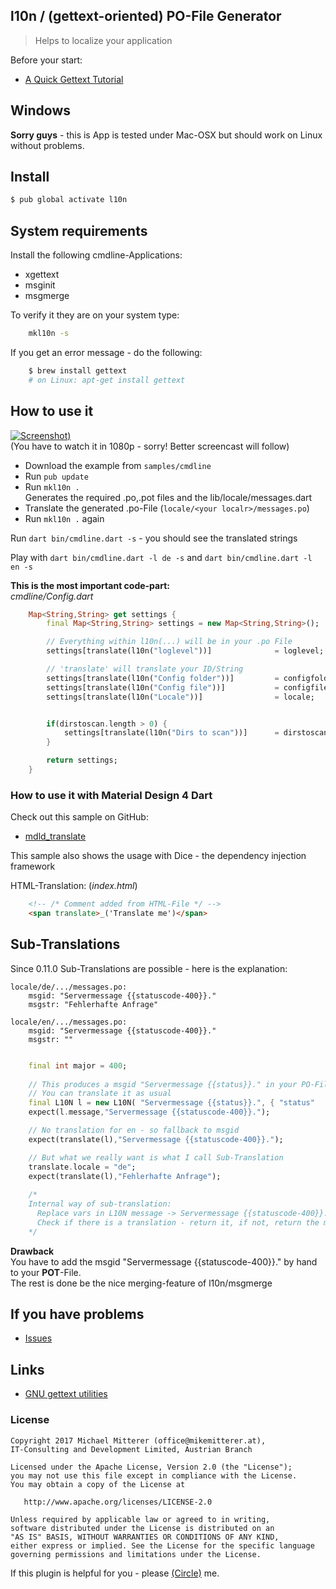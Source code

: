 l10n / (gettext-oriented) PO-File Generator
-------------------------------------------
> Helps to localize your application

Before your start:
   - [A Quick Gettext Tutorial](http://www.labri.fr/perso/fleury/posts/programming/a-quick-gettext-tutorial.html)
   
## Windows
**Sorry guys** - this is App is tested under Mac-OSX but should work on Linux without problems.  

## Install 
```bash
$ pub global activate l10n
```

## System requirements
Install the following cmdline-Applications:
* xgettext
* msginit
* msgmerge

To verify it they are on your system type:
```bash
    mkl10n -s 
```
If you get an error message - do the following:
```bash
    $ brew install gettext
    # on Linux: apt-get install gettext
```

## How to use it
[![Screenshot][1])](https://youtu.be/qj4W-iPKP7s)  
(You have to watch it in 1080p - sorry! Better screencast will follow)

   - Download the example from `samples/cmdline`
   - Run `pub update`
   - Run `mkl10n .`  
   Generates the required .po,.pot files and the lib/locale/messages.dart
   - Translate the generated .po-File (`locale/<your localr>/messages.po`)
   - Run `mkl10n .` again
   
Run `dart bin/cmdline.dart -s` - you should see the translated strings

Play with `dart bin/cmdline.dart -l de -s` and `dart bin/cmdline.dart -l en -s`   

**This is the most important code-part:**  
_cmdline/Config.dart_

```dart
    Map<String,String> get settings {
        final Map<String,String> settings = new Map<String,String>();

        // Everything within l10n(...) will be in your .po File
        settings[translate(l10n("loglevel"))]              = loglevel;

        // 'translate' will translate your ID/String 
        settings[translate(l10n("Config folder"))]         = configfolder;
        settings[translate(l10n("Config file"))]           = configfile;
        settings[translate(l10n("Locale"))]                = locale;


        if(dirstoscan.length > 0) {
            settings[translate(l10n("Dirs to scan"))]      = dirstoscan.join(", ");
        }

        return settings;
    }

```

### How to use it with Material Design 4 Dart

Check out this sample on GitHub:  
   - [mdld_translate](https://github.com/MikeMitterer/dart-material-design-lite-site/tree/master/samples/mdld_translate)
   
This sample also shows the usage with Dice - the dependency injection framework
   
HTML-Translation: (_index.html_)
```html
    <!-- /* Comment added from HTML-File */ -->
    <span translate>_('Translate me')</span>
```

## Sub-Translations
Since 0.11.0 Sub-Translations are possible - here is the explanation:
 
```
locale/de/.../messages.po: 
    msgid: "Servermessage {{statuscode-400}}."
    msgstr: "Fehlerhafte Anfrage"
    
locale/en/.../messages.po: 
    msgid: "Servermessage {{statuscode-400}}."
    msgstr: ""
    
```

```dart
    final int major = 400;
    
    // This produces a msgid "Servermessage {{status}}." in your PO-File.
    // You can translate it as usual 
    final L10N l = new L10N( "Servermessage {{status}}.", { "status"  : "{{statuscode-${major}}}" });
    expect(l.message,"Servermessage {{statuscode-400}}.");

    // No translation for en - so fallback to msgid
    expect(translate(l),"Servermessage {{statuscode-400}}.");

    // But what we really want is what I call Sub-Translation
    translate.locale = "de";
    expect(translate(l),"Fehlerhafte Anfrage");
    
    /* 
    Internal way of sub-translation: 
      Replace vars in L10N message -> Servermessage {{statuscode-400}}.
      Check if there is a translation - return it, if not, return the msgid
    */
```

<b>Drawback</b><br>
You have to add the msgid "Servermessage {{statuscode-400}}." by hand to your <strong>POT</strong>-File.<br>
The rest is done be the nice merging-feature of l10n/msgmerge 


## If you have problems
* [Issues][2]

## Links
   - [GNU gettext utilities](https://www.gnu.org/software/gettext/manual/gettext.html)
   
### License

    Copyright 2017 Michael Mitterer (office@mikemitterer.at), 
    IT-Consulting and Development Limited, Austrian Branch

    Licensed under the Apache License, Version 2.0 (the "License");
    you may not use this file except in compliance with the License.
    You may obtain a copy of the License at

       http://www.apache.org/licenses/LICENSE-2.0

    Unless required by applicable law or agreed to in writing, 
    software distributed under the License is distributed on an 
    "AS IS" BASIS, WITHOUT WARRANTIES OR CONDITIONS OF ANY KIND, 
    either express or implied. See the License for the specific language 
    governing permissions and limitations under the License.
    
    
If this plugin is helpful for you - please [(Circle)](http://gplus.mikemitterer.at/) me.

[1]: https://raw.githubusercontent.com/MikeMitterer/dart-l10n-gettext/master/doc/_resources/screenshot.png
[2]: https://github.com/MikeMitterer/dart-l10n-gettext/issues

